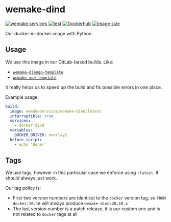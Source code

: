 # wemake-dind

[![wemake.services](https://img.shields.io/badge/%20-wemake.services-green.svg?label=%20&logo=data%3Aimage%2Fpng%3Bbase64%2CiVBORw0KGgoAAAANSUhEUgAAABAAAAAQCAMAAAAoLQ9TAAAABGdBTUEAALGPC%2FxhBQAAAAFzUkdCAK7OHOkAAAAbUExURQAAAAAAAAAAAAAAAAAAAAAAAAAAAAAAAP%2F%2F%2F5TvxDIAAAAIdFJOUwAjRA8xXANAL%2Bv0SAAAADNJREFUGNNjYCAIOJjRBdBFWMkVQeGzcHAwksJnAPPZGOGAASzPzAEHEGVsLExQwE7YswCb7AFZSF3bbAAAAABJRU5ErkJggg%3D%3D)](https://wemake.services)
[![test](https://github.com/wemake-services/wemake-dind/workflows/test/badge.svg)](https://github.com/wemake-services/wemake-dind/actions?query=workflow%3Atest)
[![Dockerhub](https://img.shields.io/docker/pulls/wemakeservices/wemake-dind.svg)](https://hub.docker.com/r/wemakeservices/wemake-dind/) 
[![image size](https://images.microbadger.com/badges/image/wemakeservices/wemake-dind.svg)](https://microbadger.com/images/wemakeservices/wemake-dind) 

Our docker-in-docker image with Python.


## Usage

We use this image in our GitLab-based builds. Like:

- [`wemake-django-template`](https://github.com/wemake-services/wemake-django-template/blob/master/%7B%7Bcookiecutter.project_name%7D%7D/.gitlab-ci.yml#L14)
- [`wemake-vue-template`](https://github.com/wemake-services/wemake-vue-template/blob/master/template/.gitlab-ci.yml#L9)

It really helps us to speed up the build and fix possible errors in one place.

Example usage:

```yaml
build:
  image: wemakeservices/wemake-dind:latest
  interruptible: true
  services:
    - docker:dind
  variables:
    DOCKER_DRIVER: overlay2
  before_script:
    - echo 'Done!'
```


## Tags

We use tags, however in this particular case we enforce using `:latest`.
It should always just work.

Our tag policy is:
- First two version numbers are identical to the `docker` version tag, so `FROM docker:20.10` will always produce `wemake-dind:20.10.x`
- The last version number is a patch release, it is our custom one and is not related to `docker` tags at all
